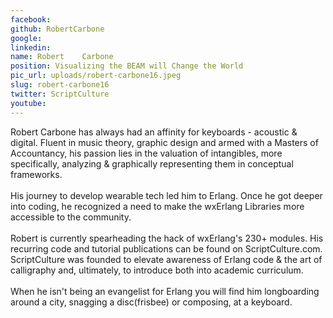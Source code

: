 ```yaml
---
facebook: 
github: RobertCarbone
google: 
linkedin: 
name: Robert	Carbone
position: Visualizing the BEAM will Change the World
pic_url: uploads/robert-carbone16.jpeg
slug: robert-carbone16
twitter: ScriptCulture
youtube: 
---
```

<p>Robert Carbone has always had an affinity for keyboards - acoustic &amp; digital. Fluent in music theory, graphic design and armed with a Masters of Accountancy, his passion lies in the valuation of intangibles, more specifically, analyzing &amp; graphically representing them in conceptual frameworks.<br />
<br />
His journey to develop wearable tech led him to Erlang. Once he got deeper into coding, he recognized a need to make the wxErlang Libraries more accessible to the community.<br />
<br />
Robert is currently spearheading the hack of wxErlang&#39;s 230+ modules. His recurring code and tutorial publications can be found on ScriptCulture.com. ScriptCulture was founded to elevate awareness of Erlang code &amp; the art of calligraphy and, ultimately, to introduce both into academic curriculum.<br />
<br />
When he isn&#39;t being an evangelist for Erlang you will find him longboarding around a city, snagging a disc(frisbee) or composing, at a keyboard.</p>
